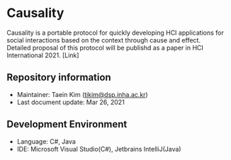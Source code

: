 # Causality
Causality is a portable protocol for quickly developing HCI applications for social interactions based on the context through cause and effect.  
Detailed proposal of this protocol will be publishd as a paper in HCI International 2021. \[Link\]

## Repository information
- Maintainer: Taein Kim (tikim@dsp.inha.ac.kr)
- Last document update: Mar 26, 2021

## Development Environment
- Language: C#, Java
- IDE: Microsoft Visual Studio(C#), Jetbrains IntelliJ(Java)

